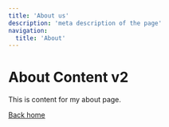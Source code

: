 ```yaml
---
title: 'About us'
description: 'meta description of the page'
navigation:
  title: 'About'
---
```


# About Content v2

This is content for my about page.

[Back home](/)
